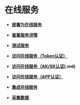 # 在线服务<a name="modelarts_23_0059"></a>

-   **[部署为在线服务](部署为在线服务.md)**  

-   **[查看服务详情](查看服务详情.md)**  

-   **[测试服务](测试服务.md)**  

-   **[访问在线服务（Token认证）](访问在线服务（Token认证）.md)**  

-   **[访问在线服务（AK/SK认证\)](访问在线服务（AK-SK认证).md)**  

-   **[访问在线服务（APP认证）](访问在线服务（APP认证）.md)**  

-   **[集成在线服务](集成在线服务.md)**  

-   **[采集数据](采集数据.md)**  


